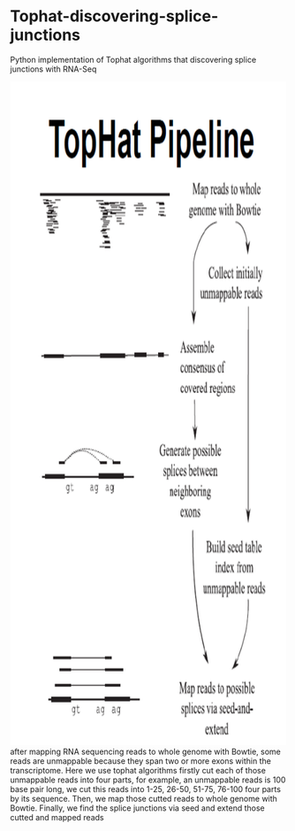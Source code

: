 # Tophat-discovering-splice-junctions
Python implementation of Tophat algorithms that discovering splice junctions with RNA-Seq

<img src="./images/tophat.png" width=500 height=1200 />
after mapping RNA sequencing reads to whole genome with Bowtie, some reads are unmappable because they span two or more exons within the transcriptome. 
Here we use tophat algorithms firstly cut each of those unmappable reads into four parts, for example, 
an unmappable reads is 100 base pair long, we cut this reads into 1-25, 26-50, 51-75, 76-100 four parts by its sequence. Then, we map those cutted reads to whole genome with Bowtie. Finally, we find the splice junctions via seed and extend those cutted and mapped reads
